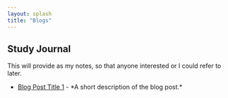 ```yaml
---
layout: splash
title: "Blogs"
---
```

<div class="section" id="blogs">
  <div class="section-content">
    <h2>Study Journal</h2>
    <p>This will provide as my notes, so that anyone interested or I could refer to later.</p>
    <ul>
        <li><a href="#">Blog Post Title 1</a> - *A short description of the blog post.*</li>
    </ul>
  </div>
</div>